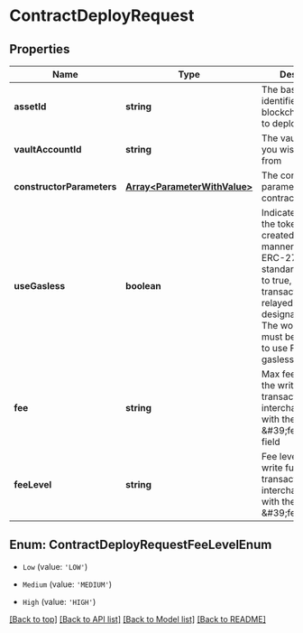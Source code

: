 # ContractDeployRequest

## Properties

|Name | Type | Description | Notes|
|------------ | ------------- | ------------- | -------------|
|**assetId** | **string** | The base asset identifier of the blockchain you want to deploy to | [default to undefined]|
|**vaultAccountId** | **string** | The vault account id you wish to deploy from | [default to undefined]|
|**constructorParameters** | [**Array&lt;ParameterWithValue&gt;**](ParameterWithValue.md) | The constructor parameters of this contract | [optional] [default to undefined]|
|**useGasless** | **boolean** | Indicates whether the token should be created in a gasless manner, utilizing the ERC-2771 standard. When set to true, the transaction will be relayed by a designated relayer. The workspace must be configured to use Fireblocks gasless relay. | [optional] [default to undefined]|
|**fee** | **string** | Max fee amount for the write function transaction. interchangeable with the \&#39;feeLevel\&#39; field | [optional] [default to undefined]|
|**feeLevel** | **string** | Fee level for the write function transaction. interchangeable with the \&#39;fee\&#39; field | [optional] [default to undefined]|


## Enum: ContractDeployRequestFeeLevelEnum


* `Low` (value: `'LOW'`)

* `Medium` (value: `'MEDIUM'`)

* `High` (value: `'HIGH'`)





[[Back to top]](#) [[Back to API list]](../../README.md#documentation-for-api-endpoints) [[Back to Model list]](../../README.md#documentation-for-models) [[Back to README]](../../README.md)
